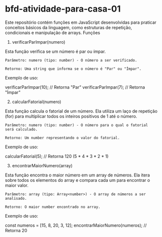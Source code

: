 # bfd-atividade-para-casa-01
Este repositório contém funções em JavaScript desenvolvidas para praticar conceitos básicos da linguagem, como estruturas de repetição, condicionais e manipulação de arrays.
Funções
1. verificarParImpar(numero)

Esta função verifica se um número é par ou ímpar.

    Parâmetro: numero (tipo: number) - O número a ser verificado.

    Retorno: Uma string que informa se o número é "Par" ou "Ímpar".

Exemplo de uso:

verificarParImpar(10); // Retorna "Par"
verificarParImpar(7);  // Retorna "Ímpar"

2. calcularFatorial(numero)

Esta função calcula o fatorial de um número. Ela utiliza um laço de repetição (for) para multiplicar todos os inteiros positivos de 1 até o número.

    Parâmetro: numero (tipo: number) - O número para o qual o fatorial será calculado.

    Retorno: Um number representando o valor do fatorial.

Exemplo de uso:

calcularFatorial(5); // Retorna 120 (5 * 4 * 3 * 2 * 1)

3. encontrarMaiorNumero(array)

Esta função encontra o maior número em um array de números. Ela itera sobre todos os elementos do array e compara cada um para encontrar o maior valor.

    Parâmetro: array (tipo: Array<number>) - O array de números a ser analisado.

    Retorno: O maior number encontrado no array.

Exemplo de uso:

const numeros = [15, 8, 20, 3, 12];
encontrarMaiorNumero(numeros); // Retorna 20
